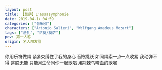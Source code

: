 ```yaml
---
layout: post
title: 【莫萨】L'assasymphonie
date: 2019-04-14 04:59
categories: ["音乐剧"]
characters: ["Antonio Salieri", "Wolfgang Amadeus Mozart"]
tags: ["法扎", "萨莫/莫萨"]
pov: 第一人称
origin: 名人朋友圈
---
```


你用乐符做绳
紧紧束缚住了我的身心
音符跳跃
如同绳索一点一点收紧
我动弹不得
逃脱无能
只能用生命同你一起歌唱
用荆棘鸟啼血的歌喉
